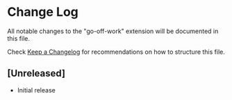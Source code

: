 # Change Log

All notable changes to the "go-off-work" extension will be documented in this file.

Check [Keep a Changelog](http://keepachangelog.com/) for recommendations on how to structure this file.

## [Unreleased]

- Initial release